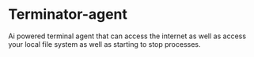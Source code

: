 # Terminator-agent
Ai powered terminal agent that can access the internet as well as access your local file system as well as starting to stop processes.
